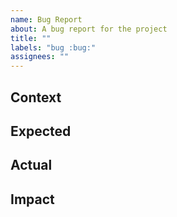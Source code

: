 ```yaml
---
name: Bug Report
about: A bug report for the project
title: ""
labels: "bug :bug:"
assignees: ""
---
```


## Context

## Expected

## Actual

## Impact
